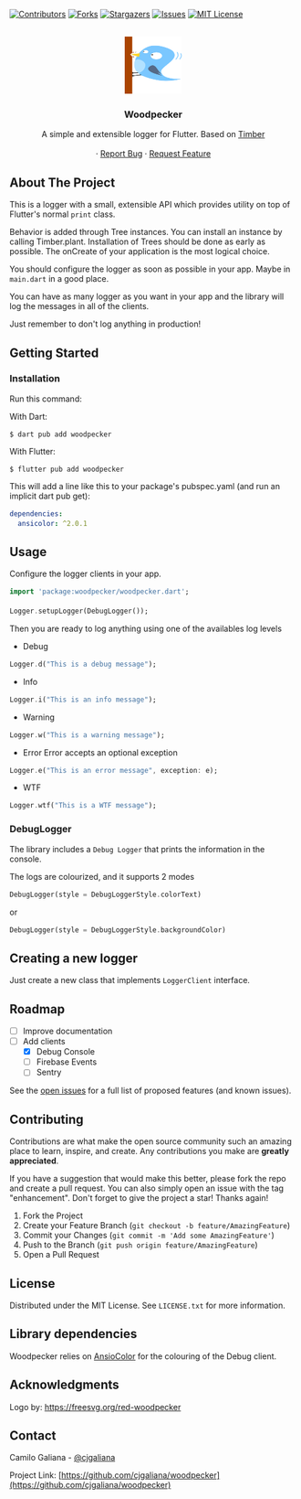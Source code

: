 <div id="top"></div>

<!-- PROJECT SHIELDS -->

[![Contributors][contributors-shield]][contributors-url]
[![Forks][forks-shield]][forks-url]
[![Stargazers][stars-shield]][stars-url]
[![Issues][issues-shield]][issues-url]
[![MIT License][license-shield]][license-url]

<!-- PROJECT LOGO -->
<br />
<div align="center">
  <a href="https://github.com/cjgaliana/woodpecker">
    <img src="images/woodpecker_logo.svg" alt="Logo" width="100" height="100">
  </a>

  <h3 align="center">Woodpecker</h3>

  <p align="center">
    A simple and extensible logger for Flutter. Based on 
    <a href="https://github.com/JakeWharton/timber">Timber</a>
    <br />
    <br />
    ·
    <a href="https://github.com/cjgaliana/woodpecker/issues">Report Bug</a>
    ·
    <a href="https://github.com/cjgaliana/woodpecker/issues">Request Feature</a>
  </p>
</div>

## About The Project

This is a logger with a small, extensible API which provides utility on top of Flutter's normal `print` class.

Behavior is added through Tree instances. You can install an instance by calling Timber.plant. Installation of Trees should be done as early as possible. The onCreate of your application is the most logical choice.

You should configure the logger as soon as possible in your app. Maybe in `main.dart` in a good place.

You can have as many logger as you want in your app and the library will log the messages in all of the clients.

Just remember to don't log anything in production!

## Getting Started

### Installation

Run this command:

With Dart:

```
$ dart pub add woodpecker
```

With Flutter:

```
$ flutter pub add woodpecker
```

This will add a line like this to your package's pubspec.yaml (and run an implicit dart pub get):

```yaml
dependencies:
  ansicolor: ^2.0.1
```

<!-- USAGE EXAMPLES -->

## Usage

Configure the logger clients in your app.

```dart
import 'package:woodpecker/woodpecker.dart';

Logger.setupLogger(DebugLogger());
```

Then you are ready to log anything using one of the availables log levels

- Debug

```dart
Logger.d("This is a debug message");
```

- Info

```dart
Logger.i("This is an info message");
```

- Warning

```dart
Logger.w("This is a warning message");
```

- Error
  Error accepts an optional exception

```dart
Logger.e("This is an error message", exception: e);
```

- WTF

```dart
Logger.wtf("This is a WTF message");
```

### DebugLogger

The library includes a `Debug Logger` that prints the information in the console.

The logs are colourized, and it supports 2 modes

```dart
DebugLogger(style = DebugLoggerStyle.colorText)
```

or

```dart
DebugLogger(style = DebugLoggerStyle.backgroundColor)
```

## Creating a new logger

Just create a new class that implements `LoggerClient` interface.

## Roadmap

- [ ] Improve documentation
- [ ] Add clients
  - [x] Debug Console
  - [ ] Firebase Events
  - [ ] Sentry

See the [open issues](https://github.com/cjgaliana/woodpecker/issues) for a full list of proposed features (and known issues).

<!-- CONTRIBUTING -->

## Contributing

Contributions are what make the open source community such an amazing place to learn, inspire, and create. Any contributions you make are **greatly appreciated**.

If you have a suggestion that would make this better, please fork the repo and create a pull request. You can also simply open an issue with the tag "enhancement".
Don't forget to give the project a star! Thanks again!

1. Fork the Project
2. Create your Feature Branch (`git checkout -b feature/AmazingFeature`)
3. Commit your Changes (`git commit -m 'Add some AmazingFeature'`)
4. Push to the Branch (`git push origin feature/AmazingFeature`)
5. Open a Pull Request

<!-- LICENSE -->

## License

Distributed under the MIT License. See `LICENSE.txt` for more information.

## Library dependencies

Woodpecker relies on [AnsioColor](https://pub.dev/packages/ansicolor) for the colouring of the Debug client.

## Acknowledgments

Logo by: https://freesvg.org/red-woodpecker

## Contact

Camilo Galiana - [@cjgaliana](https://twitter.com/cjgaliana)

Project Link: [https://github.com/cjgaliana/woodpecker](https://github.com/cjgaliana/woodpecker)

<!-- MARKDOWN LINKS & IMAGES -->
<!-- https://www.markdownguide.org/basic-syntax/#reference-style-links -->

[contributors-shield]: https://img.shields.io/github/contributors/cjgaliana/woodpecker.svg?style=for-the-badge
[contributors-url]: https://github.com/cjgaliana/woodpecker/graphs/contributors
[forks-shield]: https://img.shields.io/github/forks/cjgaliana/woodpecker.svg?style=for-the-badge
[forks-url]: https://github.com/cjgaliana/woodpecker/network/members
[stars-shield]: https://img.shields.io/github/stars/cjgaliana/woodpecker.svg?style=for-the-badge
[stars-url]: https://github.com/cjgaliana/woodpecker/stargazers
[issues-shield]: https://img.shields.io/github/issues/cjgaliana/woodpecker.svg?style=for-the-badge
[issues-url]: https://github.com/cjgaliana/woodpecker/issues
[license-shield]: https://img.shields.io/github/license/cjgaliana/woodpecker.svg?style=for-the-badge
[license-url]: https://github.com/cjgaliana/woodpecker/blob/master/LICENSE.txt
